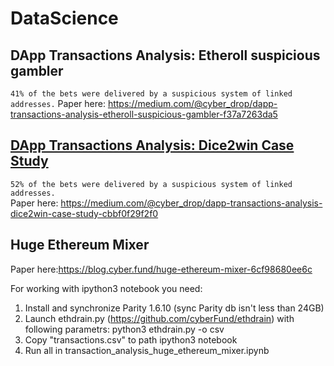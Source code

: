 # DataScience

## DApp Transactions Analysis: Etheroll suspicious gambler 
`41% of the bets were delivered by a suspicious system of linked addresses.` 
Paper here: https://medium.com/@cyber_drop/dapp-transactions-analysis-etheroll-suspicious-gambler-f37a7263da5

## [DApp Transactions Analysis: Dice2win Case Study](https://github.com/cyber-drop/DataScience/blob/master/dice2win/dice2win.md)
`52% of the bets were delivered by a suspicious system of linked addresses.`  
Paper here: https://medium.com/@cyber_drop/dapp-transactions-analysis-dice2win-case-study-cbbf0f29f2f0


## Huge Ethereum Mixer

Paper here:https://blog.cyber.fund/huge-ethereum-mixer-6cf98680ee6c

For working with ipython3 notebook you need:
1. Install and synchronize Parity 1.6.10 (sync Parity db isn't less than 24GB)
2. Launch ethdrain.py (https://github.com/cyberFund/ethdrain) with following parametrs:
    python3 ethdrain.py -o csv
3. Copy "transactions.csv" to path ipython3 notebook
4. Run all in transaction_analysis_huge_ethereum_mixer.ipynb
